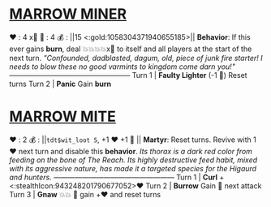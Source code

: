 # [__**MARROW MINER**__](<https://www.youtube.com/watch?v=JgBpABEoIog>)
❤️ : 4 x👥
🔷 : 4
💰 : ||15 <:gold:1058304371940655185>||
**Behavior**: If this ever gains __burn__, deal 💥💥💥💥x👥 to itself and all players at the start of the next turn.
*"Confounded, dadblasted, dagum, old, piece of junk fire starter! I needs to blow these no good varmints to kingdom come darn you!"*
—————————————————
Turn 1  |  **Faulty Lighter** (-1 🔷) Reset turns
Turn 2 | **Panic** Gain __burn__


# [__**MARROW MITE**__](<https://www.youtube.com/watch?v=fhUqu-g0pVY>)
❤️ : 2
💰 : ||`tdt$wit_loot 5`, +1 ❤️ +1 🔷 ||
**Martyr**: Reset turns. Revive with 1 ❤️ next turn and disable this **behavior**. 
*Its thorax is a dark red color from feeding on the bone of The Reach. Its highly destructive feed habit, mixed with its aggressive nature, has made it a targeted species for the Higaurd and hunters.*
—————————————————
Turn 1  | **Curl** +<:stealthIcon:943248201790677052>❤️
Turn 2 | **Burrow** Gain 🚫 next attack
Turn 3 | **Gnaw** 💥💥 🔀 gain +❤️ and reset turns
